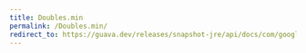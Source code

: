 ```yaml
---
title: Doubles.min
permalink: /Doubles.min/
redirect_to: https://guava.dev/releases/snapshot-jre/api/docs/com/google/common/primitives/Doubles.html#min-double...-
---
```

